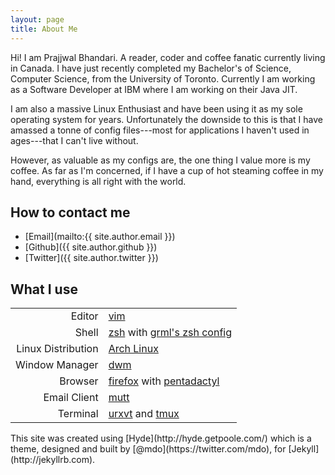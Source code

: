```yaml
---
layout: page
title: About Me
---
```

Hi! I am Prajjwal Bhandari. A reader, coder and coffee fanatic currently
living in Canada. I have just recently completed my Bachelor's of Science,
Computer Science, from the University of Toronto.  Currently I am working as a
Software Developer at IBM where I am working on their Java JIT.

I am also a massive Linux Enthusiast and have been using it as my sole
operating system for years. Unfortunately the downside to this is that I have
amassed a tonne of config files---most for applications I haven't used in
ages---that I can't live without.

However, as valuable as my configs are, the one thing I value more is my coffee.
As far as I'm concerned, if I have a cup of hot steaming coffee in my hand,
everything is all right with the world.

## How to contact me
* [Email](mailto:{{ site.author.email }})
* [Github]({{ site.author.github }})
* [Twitter]({{ site.author.twitter }})

## What I use
<div markdown="1" class="what-i-use">

|                     |                                                     |
|--------------------:|:----------------------------------------------------|
|Editor               | [vim](http://www.vim.org "If it's good enough for the beast ...")  |
|Shell                | [zsh](http://www.zsh.org) with [grml's zsh config](https://grml.org/zsh/) |
|Linux Distribution   | [Arch Linux](https://www.archlinux.org) |
|Window Manager       | [dwm](http://dwm.suckless.org/) |
|Browser              | [firefox](https://www.mozilla.com/firefox) with [pentadactyl](http://5digits.org/pentadactyl/) |
|Email Client         | [mutt](http://www.mutt.org/) |
|Terminal             | [urxvt](http://software.schmorp.de/pkg/rxvt-unicode.html) and [tmux](http://tmux.sourceforge.net/) |

</div>


<p markdown="1" class="credits">
This site was created using [Hyde](http://hyde.getpoole.com/) which is a theme,
designed and built by [@mdo](https://twitter.com/mdo), for
[Jekyll](http://jekyllrb.com).
</p>
